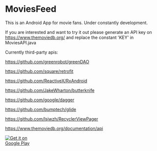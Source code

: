 # MoviesFeed
This is an Android App for movie fans. Under constantly development.

If you are interested and want to try it out please generate an API key on https://www.themoviedb.org/ and replace the constant 'KEY' in MoviesAPI.java


Currently third-party apis:

https://github.com/greenrobot/greenDAO

https://github.com/square/retrofit

https://github.com/ReactiveX/RxAndroid

https://github.com/JakeWharton/butterknife

https://github.com/google/dagger

https://github.com/bumptech/glide

https://github.com/lsjwzh/RecyclerViewPager

https://www.themoviedb.org/documentation/api


<div style="width:100px; height:100px;">
  <a href='https://play.google.com/store/apps/details?id=com.moviesfeed&pcampaignid=MKT-Other-global-all-co-prtnr-py-PartBadge-Mar2515-1'>  <img alt='Get it on Google Play' src='https://play.google.com/intl/en_us/badges/images/generic/en_badge_web_generic.png'/>
  </a>
</div>
